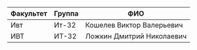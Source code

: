 Факультет | Группа | ФИО
----------|--------|------------
Ивт       | Ит-32  | Кошелев Виктор Валерьевич
ИВТ       | ИТ-32  | Ложкин Дмитрий Николаевич
